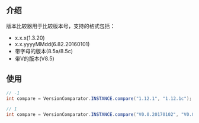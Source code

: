 ## 介绍

版本比较器用于比较版本号，支持的格式包括：

- x.x.x(1.3.20)
- x.x.yyyyMMdd(6.82.20160101)
- 带字母的版本(8.5a/8.5c)
- 带V的版本(V8.5)

## 使用

```java
// -1
int compare = VersionComparator.INSTANCE.compare("1.12.1", "1.12.1c");
```

```java
// 1
int compare = VersionComparator.INSTANCE.compare("V0.0.20170102", "V0.0.20170101");
```